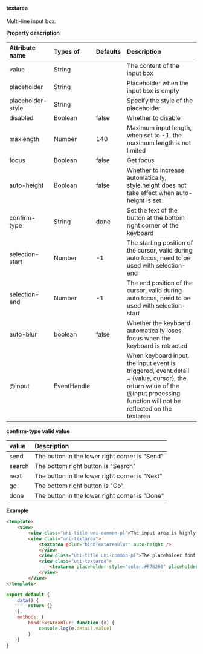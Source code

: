 #### textarea

Multi-line input box.

**Property description**

| Attribute name    | Types of    | Defaults | Description                                                  |
| :---------------- | :---------- | :------- | :----------------------------------------------------------- |
| value             | String      |          | The content of the input box                                 |
| placeholder       | String      |          | Placeholder when the input box is empty                      |
| placeholder-style | String      |          | Specify the style of the placeholder                         |
| disabled          | Boolean     | false    | Whether to disable                                           |
| maxlength         | Number      | 140      | Maximum input length, when set to -1, the maximum length is not limited |
| focus             | Boolean     | false    | Get focus                                                    |
| auto-height       | Boolean     | false    | Whether to increase automatically, style.height does not take effect when auto-height is set |
| confirm-type      | String      | done     | Set the text of the button at the bottom right corner of the keyboard |
| selection-start   | Number      | -1       | The starting position of the cursor, valid during auto focus, need to be used with selection-end |
| selection-end     | Number      | -1       | The end position of the cursor, valid during auto focus, need to be used with selection-start |
| auto-blur         | boolean     | false    | Whether the keyboard automatically loses focus when the keyboard is retracted |
| @input            | EventHandle |          | When keyboard input, the input event is triggered, event.detail = {value, cursor}, the return value of the @input processing function will not be reflected on the textarea |

**confirm-type valid value**

| value  | Description                                    |
| :----- | :--------------------------------------------- |
| send   | The button in the lower right corner is "Send" |
| search | The bottom right button is "Search"            |
| next   | The button in the lower right corner is "Next" |
| go     | The bottom right button is "Go"                |
| done   | The button in the lower right corner is "Done" |

**Example** 

```html
<template>
	<view>
		<view class="uni-title uni-common-pl">The input area is highly adaptive, no scroll bar appears</view>
		<view class="uni-textarea">
			<textarea @blur="bindTextAreaBlur" auto-height />
			</view>
			<view class="uni-title uni-common-pl">The placeholder font is red textarea</view>
			<view class="uni-textarea">
				<textarea placeholder-style="color:#F76260" placeholder="The placeholder font is red"/>
			</view>
		</view>
</template>
```

```javascript
export default {
    data() {
        return {}
    },
    methods: {
        bindTextAreaBlur: function (e) {
            console.log(e.detail.value)
        }
    }
}
```
